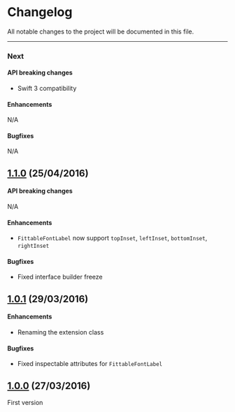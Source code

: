 # Changelog

All notable changes to the project will be documented in this file.

---

### Next

#### API breaking changes

- Swift 3 compatibility
 
#### Enhancements

N/A

#### Bugfixes

N/A

## [1.1.0](https://github.com/tbaranes/FittableFontLabel/releases/tag/1.1.0) (25/04/2016)

#### API breaking changes

N/A
 
#### Enhancements

- `FittableFontLabel` now support `topInset`, `leftInset`, `bottomInset`, `rightInset`

#### Bugfixes

- Fixed interface builder freeze

## [1.0.1](https://github.com/tbaranes/FittableFontLabel/releases/tag/1.0.1) (29/03/2016)

#### Enhancements

- Renaming the extension class

#### Bugfixes

- Fixed inspectable attributes for `FittableFontLabel`

## [1.0.0](https://github.com/tbaranes/FittableFontLabel/releases/tag/1.0.0) (27/03/2016)

First version
